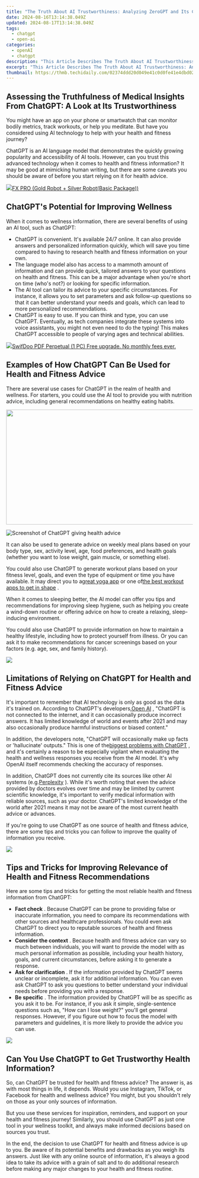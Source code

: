 ```yaml
---
title: "The Truth About AI Trustworthiness: Analyzing ZeroGPT and Its Competitors"
date: 2024-08-16T13:14:38.049Z
updated: 2024-08-17T13:14:38.049Z
tags:
  - chatgpt
  - open-ai
categories:
  - openAI
  - chatgpt
description: "This Article Describes The Truth About AI Trustworthiness: Analyzing ZeroGPT and Its Competitors"
excerpt: "This Article Describes The Truth About AI Trustworthiness: Analyzing ZeroGPT and Its Competitors"
thumbnail: https://thmb.techidaily.com/02374ddd20d049e41c0d0fe41e4dbd023d73e596f3add5f5b8f6d266eddb08ec.png
---
```


## Assessing the Truthfulness of Medical Insights From ChatGPT: A Look at Its Trustworthiness

 You might have an app on your phone or smartwatch that can monitor bodily metrics, track workouts, or help you meditate. But have you considered using AI technology to help with your health and fitness journey?

 ChatGPT is an AI language model that demonstrates the quickly growing popularity and accessibility of AI tools. However, can you trust this advanced technology when it comes to health and fitness information? It may be good at mimicking human writing, but there are some caveats you should be aware of before you start relying on it for health advice.

<!-- affiliate ads begin -->
<a href="https://secure.2checkout.com/order/checkout.php?PRODS=40085955&QTY=1&AFFILIATE=108875&CART=1"><img src="https://secure.avangate.com/images/merchant/f702defbc67edb455949f46babab0c18/products/2_logo9.png" border="0">FX PRO (Gold Robot + Silver Robot(Basic Package))</a>
<!-- affiliate ads end -->
## ChatGPT's Potential for Improving Wellness

 When it comes to wellness information, there are several benefits of using an AI tool, such as ChatGPT:

* ChatGPT is convenient. It's available 24/7 online. It can also provide answers and personalized information quickly, which will save you time compared to having to research health and fitness information on your own.
* The language model also has access to a mammoth amount of information and can provide quick, tailored answers to your questions on health and fitness. This can be a major advantage when you're short on time (who's not?) or looking for specific information.
* The AI tool can tailor its advice to your specific circumstances. For instance, it allows you to set parameters and ask follow-up questions so that it can better understand your needs and goals, which can lead to more personalized recommendations.
* ChatGPT is easy to use. If you can think and type, you can use ChatGPT. Eventually, as tech companies integrate these systems into voice assistants, you might not even need to do the typing! This makes ChatGPT accessible to people of varying ages and technical abilities.

<!-- affiliate ads begin -->
<a href="https://purchase.swifdoo.com/order/checkout.php?PRODS=40002162&QTY=1&AFFILIATE=108875&CART=1"><img src="https://secure.avangate.com/images/merchant/8b932759a5a04ddb34bf79e3f9072e4b/products/1_Product%20box%20white-1024x1024.png" border="0">SwifDoo PDF Perpetual (1 PC) Free upgrade. No monthly fees ever. 
</a>
<!-- affiliate ads end -->
## Examples of How ChatGPT Can Be Used for Health and Fitness Advice

 There are several use cases for ChatGPT in the realm of health and wellness. For starters, you could use the AI tool to provide you with nutrition advice, including general recommendations on healthy eating habits.

<!-- affiliate ads begin -->
<a href="https://martinic.evyy.net/c/5597632/1422856/4482" target="_top" id="1422856"><img src="//a.impactradius-go.com/display-ad/4482-1422856" border="0" alt="" width="580" height="309"/></a>
<!-- affiliate ads end -->
![Screenshot of ChatGPT giving health advice](https://static1.makeuseofimages.com/wordpress/wp-content/uploads/2023/02/screenshot-2023-02-09-at-1-48-14-pm.jpg)

 It can also be used to generate advice on weekly meal plans based on your body type, sex, activity level, age, food preferences, and health goals (whether you want to lose weight, gain muscle, or something else).

 You could also use ChatGPT to generate workout plans based on your fitness level, goals, and even the type of equipment or time you have available. It may direct you to a[great yoga app](https://www.makeuseof.com/tag/10-yoga-apps-help-workout-anywhere/) or one of[the best workout apps to get in shape](https://www.makeuseof.com/tag/best-workout-apps/) .

 When it comes to sleeping better, the AI model can offer you tips and recommendations for improving sleep hygiene, such as helping you create a wind-down routine or offering advice on how to create a relaxing, sleep-inducing environment.

 You could also use ChatGPT to provide information on how to maintain a healthy lifestyle, including how to protect yourself from illness. Or you can ask it to make recommendations for cancer screenings based on your factors (e.g. age, sex, and family history).

<!-- affiliate ads begin -->
<a href="https://shop.systoolsgroup.com/affiliate.php?ACCOUNT=SYSTOOBY&AFFILIATE=108875&PATH=https%3A%2F%2Fwww.systoolsgroup.com%3FAFFILIATE%3D108875%26RESOURCE%3DSysTools%2BOST%2BRecovery"><img src="https://www.systoolsgroup.com/box/ost-recovery.png" border="0"></a>
<!-- affiliate ads end -->
## Limitations of Relying on ChatGPT for Health and Fitness Advice

 It's important to remember that AI technology is only as good as the data it's trained on. According to ChatGPT's developers,[Open AI](https://help.openai.com/en/articles/6783457-chatgpt-general-faq) , "ChatGPT is not connected to the internet, and it can occasionally produce incorrect answers. It has limited knowledge of world and events after 2021 and may also occasionally produce harmful instructions or biased content."

 In addition, the developers note, "ChatGPT will occasionally make up facts or 'hallucinate' outputs." This is one of the[biggest problems with ChatGPT](https://www.makeuseof.com/openai-chatgpt-biggest-probelms/) , and it's certainly a reason to be especially vigilant when evaluating the health and wellness responses you receive from the AI model. It's why OpenAI itself recommends checking the accuracy of responses.

 In addition, ChatGPT does not currently cite its sources like other AI systems (e.g.[Perplexity](https://www.perplexity.ai/) ). While it's worth noting that even the advice provided by doctors evolves over time and may be limited by current scientific knowledge, it's important to verify medical information with reliable sources, such as your doctor. ChatGPT's limited knowledge of the world after 2021 means it may not be aware of the most current health advice or advances.

 If you're going to use ChatGPT as one source of health and fitness advice, there are some tips and tricks you can follow to improve the quality of information you receive.

<!-- affiliate ads begin -->
<a href="https://shop.mondly.com/affiliate.php?ACCOUNT=ATISTUDI&AFFILIATE=108875&PATH=https%3A%2F%2Fwww.mondly.com%3FAFFILIATE%3D108875%26RESOURCE%3D%2BGeneral%2B970x90%2B"><img src="https://secure.avangate.com/images/merchant/69c418c33ec2e1a4267fa9bb77fa1428/general-970x90.gif" border="0"></a>
<!-- affiliate ads end -->
## Tips and Tricks for Improving Relevance of Health and Fitness Recommendations

 Here are some tips and tricks for getting the most reliable health and fitness information from ChatGPT:

* **Fact check** . Because ChatGPT can be prone to providing false or inaccurate information, you need to compare its recommendations with other sources and healthcare professionals. You could even ask ChatGPT to direct you to reputable sources of health and fitness information.
* **Consider the context** . Because health and fitness advice can vary so much between individuals, you will want to provide the model with as much personal information as possible, including your health history, goals, and current circumstances, before asking it to generate a response.
* **Ask for clarification** . If the information provided by ChatGPT seems unclear or incomplete, ask it for additional information. You can even ask ChatGPT to ask you questions to better understand your individual needs before providing you with a response.
* **Be specific** . The information provided by ChatGPT will be as specific as you ask it to be. For instance, if you ask it simple, single-sentence questions such as, "How can I lose weight?" you'll get general responses. However, if you figure out how to focus the model with parameters and guidelines, it is more likely to provide the advice you can use.

<!-- affiliate ads begin -->
<a href="https://estore.winxdvd.com/order/checkout.php?PRODS=4081991&QTY=1&AFFILIATE=108875&CART=1"><img src="https://www.winxdvd.com/affiliate/new-banner/wt-500x500.jpg" border="0"></a>
<!-- affiliate ads end -->
## Can You Use ChatGPT to Get Trustworthy Health Information?

 So, can ChatGPT be trusted for health and fitness advice? The answer is, as with most things in life, it depends. Would you use Instagram, TikTok, or Facebook for health and wellness advice? You might, but you shouldn't rely on those as your only sources of information.

 But you use these services for inspiration, reminders, and support on your health and fitness journey! Similarly, you should use ChatGPT as just one tool in your wellness toolkit, and always make informed decisions based on sources you trust.

 In the end, the decision to use ChatGPT for health and fitness advice is up to you. Be aware of its potential benefits and drawbacks as you weigh its answers. Just like with any online source of information, it's always a good idea to take its advice with a grain of salt and to do additional research before making any major changes to your health and fitness routine.


<ins class="adsbygoogle"
     style="display:block"
     data-ad-format="autorelaxed"
     data-ad-client="ca-pub-7571918770474297"
     data-ad-slot="1223367746"></ins>



<ins class="adsbygoogle"
     style="display:block"
     data-ad-client="ca-pub-7571918770474297"
     data-ad-slot="8358498916"
     data-ad-format="auto"
     data-full-width-responsive="true"></ins>


